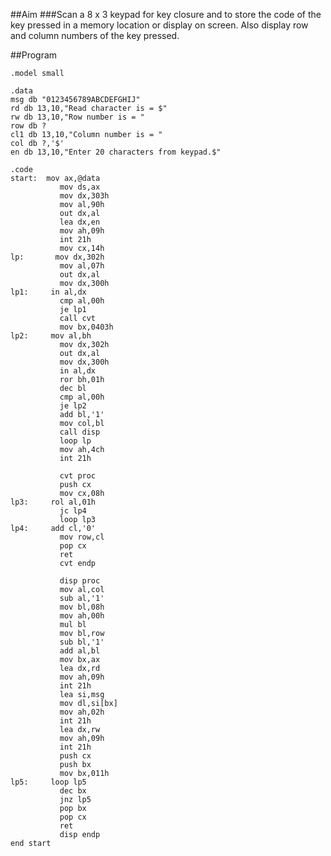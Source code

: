 ##Aim
###Scan a 8 x 3 keypad for key closure and to store the code of the key pressed in a memory location or display on screen. Also display row and column numbers of the key pressed.

##Program

	.model small

	.data
	msg db "0123456789ABCDEFGHIJ"
	rd db 13,10,"Read character is = $"
	rw db 13,10,"Row number is = "
	row db ?
	cl1 db 13,10,"Column number is = "
	col db ?,'$'
	en db 13,10,"Enter 20 characters from keypad.$"

	.code
	start:  mov ax,@data
			   mov ds,ax
			   mov dx,303h
			   mov al,90h
			   out dx,al
			   lea dx,en
			   mov ah,09h
			   int 21h
			   mov cx,14h
	lp:       mov dx,302h
			   mov al,07h
			   out dx,al
			   mov dx,300h
	lp1:     in al,dx
			   cmp al,00h
			   je lp1
			   call cvt
			   mov bx,0403h
	lp2:     mov al,bh
			   mov dx,302h
			   out dx,al
			   mov dx,300h
			   in al,dx
			   ror bh,01h
			   dec bl
			   cmp al,00h
			   je lp2
			   add bl,'1'
			   mov col,bl
			   call disp
			   loop lp
			   mov ah,4ch
			   int 21h

			   cvt proc
			   push cx
			   mov cx,08h
	lp3:     rol al,01h
			   jc lp4
			   loop lp3
	lp4:     add cl,'0'
			   mov row,cl
			   pop cx
			   ret
			   cvt endp

			   disp proc
			   mov al,col
			   sub al,'1'
			   mov bl,08h
			   mov ah,00h
			   mul bl
			   mov bl,row
			   sub bl,'1'
			   add al,bl
			   mov bx,ax
			   lea dx,rd
			   mov ah,09h
			   int 21h
			   lea si,msg
			   mov dl,si[bx]
			   mov ah,02h
			   int 21h
			   lea dx,rw
			   mov ah,09h
			   int 21h
			   push cx
			   push bx
			   mov bx,011h
	lp5:     loop lp5
			   dec bx
			   jnz lp5
			   pop bx
			   pop cx
			   ret
			   disp endp
	end start
